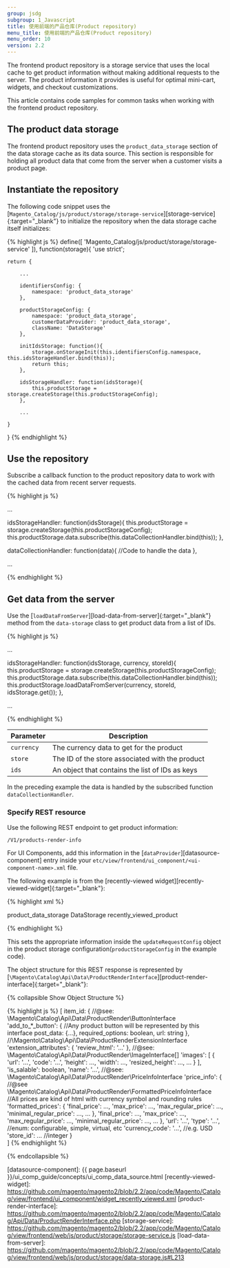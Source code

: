 ```yaml
---
group: jsdg
subgroup: 1_Javascript
title: 使用前端的产品仓库(Product repository)
menu_title: 使用前端的产品仓库(Product repository)
menu_order: 10
version: 2.2
---
```


The frontend product repository is a storage service that uses the local cache to get product information without making additional requests to the server.
The product information it provides is useful for optimal mini-cart, widgets, and checkout customizations.

This article contains code samples for common tasks when working with the frontend product repository.

## The product data storage

The frontend product repository uses the `product_data_storage` section of the data storage cache as its data source.
This section is responsible for holding all product data that come from the server when a customer visits a product page.

## Instantiate the repository

The following code snippet uses the [`Magento_Catalog/js/product/storage/storage-service`][storage-service]{:target="_blank"} to initialize the repository when the data storage cache itself initializes:

{% highlight js %}
define([
    'Magento_Catalog/js/product/storage/storage-service'
]), function(storage){
    'use strict';

    return {

        ...

        identifiersConfig: {
            namespace: 'product_data_storage'
        },

        productStorageConfig: {
            namespace: 'product_data_storage',
            customerDataProvider: 'product_data_storage',
            className: 'DataStorage'
        },

        initIdsStorage: function(){
            storage.onStorageInit(this.identifiersConfig.namespace, this.idsStorageHandler.bind(this));
            return this;
        },

        idsStorageHandler: function(idsStorage){
            this.productStorage = storage.createStorage(this.productStorageConfig);
        },

        ...
    
    }

}
{% endhighlight %}

## Use the repository

Subscribe a callback function to the product repository data to work with the cached data from recent server requests.

{% highlight js %}

...

idsStorageHandler: function(idsStorage){
    this.productStorage = storage.createStorage(this.productStorageConfig);
    this.productStorage.data.subscribe(this.dataCollectionHandler.bind(this));
},

dataCollectionHandler: function(data){
    //Code to handle the data
},

...

{% endhighlight %}

## Get data from the server

Use the [`loadDataFromServer`][load-data-from-server]{:target="_blank"} method from the `data-storage` class to get product data from a list of IDs. 

{% highlight js %}

...

idsStorageHandler: function(idsStorage, currency, storeId){
    this.productStorage = storage.createStorage(this.productStorageConfig);
    this.productStorage.data.subscribe(this.dataCollectionHandler.bind(this));
    this.productStorage.loadDataFromServer(currency, storeId, idsStorage.get());
},

...

{% endhighlight %}

| Parameter  | Description                                     |
| ---------- | ----------------------------------------------- |
| `currency` | The currency data to get for the product        |
| `store`    | The ID of the store associated with the product |
| `ids`      | An object that contains the list of IDs as keys |

In the preceding example the data is handled by the subscribed function `dataCollectionHandler`.

### Specify REST resource

Use the following REST endpoint to get product information: 

`/V1/products-render-info`

For UI Components, add this information in the [`dataProvider`][datasource-component] entry inside your `etc/view/frontend/ui_component/<ui-component-name>.xml` file.

The following example is from the [recently-viewed widget][recently-viewed-widget]{:target="_blank"}:

{% highlight xml %}

<argument name="dataProvider" xsi:type="configurableObject">
    <argument name="data" xsi:type="array">
        <item name="config" xsi:type="array">
            <item name="productStorageConfig" xsi:type="array">
                <item name="namespace" xsi:type="string">product_data_storage</item>
                <item name="className" xsi:type="string">DataStorage</item>
                <item name="updateRequestConfig" xsi:type="array">
                    <item name="url" xsi:type="serviceUrl" path="/products-render-info"/>
                </item>
            </item>
            <item name="identifiersConfig" xsi:type="array">
              <item name="namespace" xsi:type="string">recently_viewed_product</item>
            </item>
        </item>
    </argument>
</argument>

{% endhighlight %}

This sets the appropriate information inside the `updateRequestConfig` object in the product storage configuration(`productStorageConfig` in the example code).

The object structure for this REST response is represented by [`\Magento\Catalog\Api\Data\ProductRenderInterface`][product-render-interface]{:target="_blank"}:

{% collapsible Show Object Structure %}

{% highlight js %}
[
   item_id: {
        //@see: \Magento\Catalog\Api\Data\ProductRender\ButtonInterface
        'add_to_*_button': { //Any product button will be represented by this interface 
            post_data: {...},
            required_options: boolean,
            url: string
        },
        //\Magento\Catalog\Api\Data\ProductRenderExtensionInterface
        'extension_attributes': {
            'review_html': '...'
        },
        //@see: \Magento\Catalog\Api\Data\ProductRender\ImageInterface[]
        'images': [
            {
                'url': '...',
                'code': '...',
                'height': ...,
                'width': ...,
                'resized_height': ...,
                ...
            }
        ],
        'is_salable': boolean,
        'name': '...',
        //@see: \Magento\Catalog\Api\Data\ProductRender\PriceInfoInterface
        'price_info': {
            //@see \Magento\Catalog\Api\Data\ProductRender\FormattedPriceInfoInterface
            //All prices are kind of html with currency symbol and rounding rules
            'formatted_prices': {
                'final_price': ...,
                'max_price': ...,
                'max_regular_price': ...,
                'minimal_regular_price': ...,
                ...
            },
            'final_price': ...,
            'max_price': ...,
            'max_regular_price': ...,
            'minimal_regular_price': ...,
            ...
        },
        'url': '...',
        'type': '...', //enum: configurable, simple, virtual, etc
        'currency_code': '...', //e.g. USD
        'store_id': ... //integer
   }  
]
{% endhighlight %}

{% endcollapsible %}

[datasource-component]: {{ page.baseurl }}/ui_comp_guide/concepts/ui_comp_data_source.html
[recently-viewed-widget]: https://github.com/magento/magento2/blob/2.2/app/code/Magento/Catalog/view/frontend/ui_component/widget_recently_viewed.xml
[product-render-interface]: https://github.com/magento/magento2/blob/2.2/app/code/Magento/Catalog/Api/Data/ProductRenderInterface.php
[storage-service]: https://github.com/magento/magento2/blob/2.2/app/code/Magento/Catalog/view/frontend/web/js/product/storage/storage-service.js
[load-data-from-server]: https://github.com/magento/magento2/blob/2.2/app/code/Magento/Catalog/view/frontend/web/js/product/storage/data-storage.js#L213
